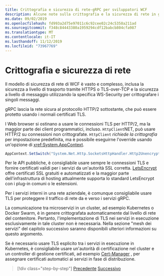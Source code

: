 ```yaml
---
title: Crittografia e sicurezza di rete-gRPC per sviluppatori WCF
description: Alcune note sulla crittografia e la sicurezza di rete in gRPC
ms.date: 09/02/2019
ms.openlocfilehash: fd993a2d75e97011c6c92cee02c24c5358a211ad
ms.sourcegitcommit: f348c84443380a1959294cdf12babcb804cfa987
ms.translationtype: MT
ms.contentlocale: it-IT
ms.lasthandoff: 11/12/2019
ms.locfileid: "73967769"
---
```

# <a name="encryption-and-network-security"></a>Crittografia e sicurezza di rete

Il modello di sicurezza di rete di WCF è vasto e complesso, inclusa la sicurezza a livello di trasporto tramite HTTPS o TLS-over-TCP e la sicurezza a livello di messaggio utilizzando la specifica WS-Security per crittografare i singoli messaggi.

gRPC lascia la rete sicura al protocollo HTTP/2 sottostante, che può essere protetto usando i normali certificati TLS.

I Web browser si ostinano a usare le connessioni TLS per HTTP/2, ma la maggior parte dei client programmatici, incluso. `HttpClient`NET, può usare HTTP/2 su connessioni non crittografate. `HttpClient` *richiede la crittografia* per impostazione predefinita, ma è possibile eseguirne l'override usando un'opzione di <xref:System.AppContext>.

```csharp
AppContext.SetSwitch("System.Net.Http.SocketsHttpHandler.Http2UnencryptedSupport", true);
```

Per le API pubbliche, è consigliabile usare sempre le connessioni TLS e fornire certificati validi per i servizi da un'autorità SSL corretta. [LetsEncrypt](https://letsencrypt.org) offre certificati SSL gratuiti e automatizzati e la maggior parte dell'infrastruttura di hosting attualmente supporta lo standard LetsEncrypt con i plug-in comuni o le estensioni.

Per i servizi interni in una rete aziendale, è comunque consigliabile usare TLS per proteggere il traffico di rete da e verso i servizi gRPC.

La comunicazione tra microservizi in un cluster, ad esempio Kubernetes o Docker Swarm, è in genere crittografata automaticamente dal livello di rete del contenitore. Pertanto, l'implementazione di TLS nei servizi in esecuzione esclusivamente in tale cluster non è necessaria. Nella sezione "mesh dei servizi" del capitolo successivo saranno disponibili ulteriori informazioni su questo argomento.

Se è necessario usare TLS esplicito tra i servizi in esecuzione in Kubernetes, è consigliabile usare un'autorità di certificazione nel cluster e un controller di gestione certificati, ad esempio [Cert-Manager](https://docs.cert-manager.io/en/latest/) , per assegnare certificati automatici ai servizi in fase di distribuzione.

>[!div class="step-by-step"]
>[Precedente](channel-credentials.md)
>[Successivo](grpc-in-production.md)
